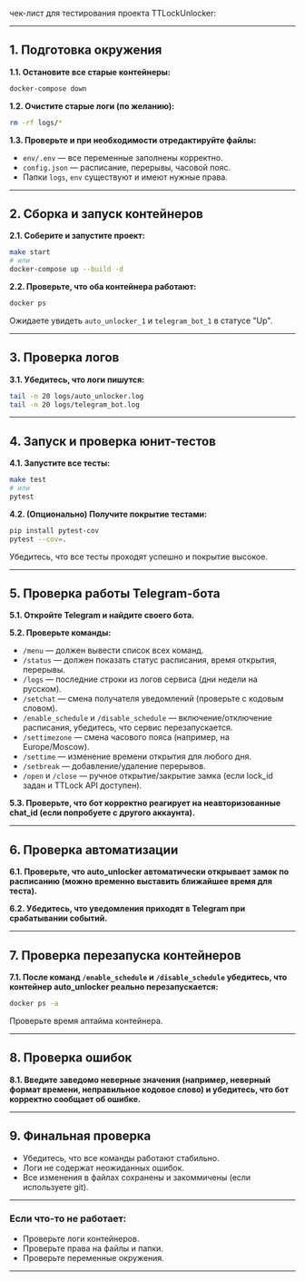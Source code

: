 чек-лист для тестирования проекта TTLockUnlocker:

---

## 1. **Подготовка окружения**

**1.1. Остановите все старые контейнеры:**
```bash
docker-compose down
```

**1.2. Очистите старые логи (по желанию):**
```bash
rm -rf logs/*
```

**1.3. Проверьте и при необходимости отредактируйте файлы:**
- `env/.env` — все переменные заполнены корректно.
- `config.json` — расписание, перерывы, часовой пояс.
- Папки `logs`, `env` существуют и имеют нужные права.

---

## 2. **Сборка и запуск контейнеров**

**2.1. Соберите и запустите проект:**
```bash
make start
# или
docker-compose up --build -d
```

**2.2. Проверьте, что оба контейнера работают:**
```bash
docker ps
```
Ожидаете увидеть `auto_unlocker_1` и `telegram_bot_1` в статусе "Up".

---

## 3. **Проверка логов**

**3.1. Убедитесь, что логи пишутся:**
```bash
tail -n 20 logs/auto_unlocker.log
tail -n 20 logs/telegram_bot.log
```

---

## 4. **Запуск и проверка юнит-тестов**

**4.1. Запустите все тесты:**
```bash
make test
# или
pytest
```

**4.2. (Опционально) Получите покрытие тестами:**
```bash
pip install pytest-cov
pytest --cov=.
```
Убедитесь, что все тесты проходят успешно и покрытие высокое.

---

## 5. **Проверка работы Telegram-бота**

**5.1. Откройте Telegram и найдите своего бота.**

**5.2. Проверьте команды:**

- `/menu` — должен вывести список всех команд.
- `/status` — должен показать статус расписания, время открытия, перерывы.
- `/logs` — последние строки из логов сервиса (дни недели на русском).
- `/setchat` — смена получателя уведомлений (проверьте с кодовым словом).
- `/enable_schedule` и `/disable_schedule` — включение/отключение расписания, убедитесь, что сервис перезапускается.
- `/settimezone` — смена часового пояса (например, на Europe/Moscow).
- `/settime` — изменение времени открытия для любого дня.
- `/setbreak` — добавление/удаление перерывов.
- `/open` и `/close` — ручное открытие/закрытие замка (если lock_id задан и TTLock API доступен).

**5.3. Проверьте, что бот корректно реагирует на неавторизованные chat_id (если попробуете с другого аккаунта).**

---

## 6. **Проверка автоматизации**

**6.1. Проверьте, что auto_unlocker автоматически открывает замок по расписанию (можно временно выставить ближайшее время для теста).**

**6.2. Убедитесь, что уведомления приходят в Telegram при срабатывании событий.**

---

## 7. **Проверка перезапуска контейнеров**

**7.1. После команд `/enable_schedule` и `/disable_schedule` убедитесь, что контейнер auto_unlocker реально перезапускается:**
```bash
docker ps -a
```
Проверьте время аптайма контейнера.

---

## 8. **Проверка ошибок**

**8.1. Введите заведомо неверные значения (например, неверный формат времени, неправильное кодовое слово) и убедитесь, что бот корректно сообщает об ошибке.**

---

## 9. **Финальная проверка**

- Убедитесь, что все команды работают стабильно.
- Логи не содержат неожиданных ошибок.
- Все изменения в файлах сохранены и закоммичены (если используете git).

---

### **Если что-то не работает:**
- Проверьте логи контейнеров.
- Проверьте права на файлы и папки.
- Проверьте переменные окружения.

---


